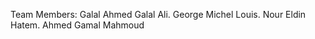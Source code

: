 Team Members:
  Galal Ahmed Galal Ali.
  George Michel Louis.
  Nour Eldin Hatem.
  Ahmed Gamal Mahmoud
